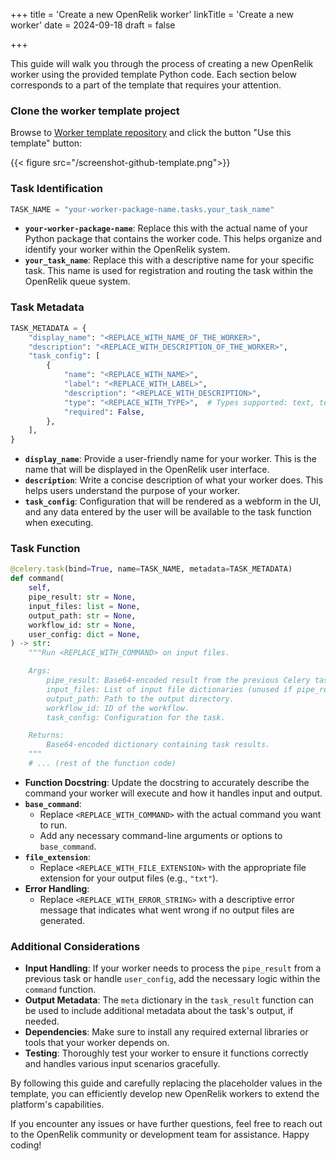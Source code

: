 +++
title = 'Create a new OpenRelik worker'
linkTitle = 'Create a new worker'
date = 2024-09-18
draft = false

+++

This guide will walk you through the process of creating a new OpenRelik worker using the provided template Python code. Each section below corresponds to a part of the template that requires your attention.

### Clone the worker template project
Browse to [Worker template repository](https://github.com/openrelik/openrelik-worker-template) and click the button "Use this template" button:

{{< figure src="/screenshot-github-template.png">}}

### Task Identification

```python
TASK_NAME = "your-worker-package-name.tasks.your_task_name"
```

* **`your-worker-package-name`**: Replace this with the actual name of your Python package that contains the worker code. This helps organize and identify your worker within the OpenRelik system.
* **`your_task_name`**: Replace this with a descriptive name for your specific task. This name is used for registration and routing the task within the OpenRelik queue system.

### Task Metadata

```python
TASK_METADATA = {
    "display_name": "<REPLACE_WITH_NAME_OF_THE_WORKER>",
    "description": "<REPLACE_WITH_DESCRIPTION_OF_THE_WORKER>",
    "task_config": [
        {
            "name": "<REPLACE_WITH_NAME>",
            "label": "<REPLACE_WITH_LABEL>",
            "description": "<REPLACE_WITH_DESCRIPTION>",
            "type": "<REPLACE_WITH_TYPE>",  # Types supported: text, textarea, checkbox
            "required": False,
        },
    ],
}
```

* **`display_name`**: Provide a user-friendly name for your worker. This is the name that will be displayed in the OpenRelik user interface.
* **`description`**: Write a concise description of what your worker does. This helps users understand the purpose of your worker.
* **`task_config`**: Configuration that will be rendered as a webform in the UI, and any data entered by the user will be available to the task function when executing.


### Task Function

```python
@celery.task(bind=True, name=TASK_NAME, metadata=TASK_METADATA)
def command(
    self,
    pipe_result: str = None,
    input_files: list = None,
    output_path: str = None,
    workflow_id: str = None,
    user_config: dict = None,
) -> str:
    """Run <REPLACE_WITH_COMMAND> on input files.

    Args:
        pipe_result: Base64-encoded result from the previous Celery task, if any.
        input_files: List of input file dictionaries (unused if pipe_result exists).
        output_path: Path to the output directory.
        workflow_id: ID of the workflow.
        task_config: Configuration for the task.

    Returns:
        Base64-encoded dictionary containing task results.
    """
    # ... (rest of the function code)
```

* **Function Docstring**: Update the docstring to accurately describe the command your worker will execute and how it handles input and output.
* **`base_command`**:
    * Replace `<REPLACE_WITH_COMMAND>` with the actual command you want to run.
    * Add any necessary command-line arguments or options to `base_command`.
* **`file_extension`**:
    * Replace `<REPLACE_WITH_FILE_EXTENSION>` with the appropriate file extension for your output files (e.g., `"txt"`).
* **Error Handling**:
    * Replace `<REPLACE_WITH_ERROR_STRING>` with a descriptive error message that indicates what went wrong if no output files are generated.

### Additional Considerations

* **Input Handling**: If your worker needs to process the `pipe_result` from a previous task or handle `user_config`, add the necessary logic within the `command` function.
* **Output Metadata**: The `meta` dictionary in the `task_result` function can be used to include additional metadata about the task's output, if needed.
* **Dependencies**: Make sure to install any required external libraries or tools that your worker depends on.
* **Testing**: Thoroughly test your worker to ensure it functions correctly and handles various input scenarios gracefully.

By following this guide and carefully replacing the placeholder values in the template, you can efficiently develop new OpenRelik workers to extend the platform's capabilities.

If you encounter any issues or have further questions, feel free to reach out to the OpenRelik community or development team for assistance. Happy coding!
